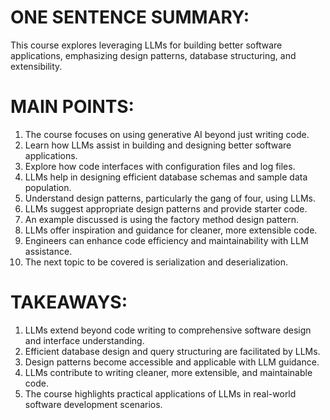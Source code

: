 # ONE SENTENCE SUMMARY:

This course explores leveraging LLMs for building better software applications, emphasizing design patterns, database structuring, and extensibility.

# MAIN POINTS:

1. The course focuses on using generative AI beyond just writing code.
2. Learn how LLMs assist in building and designing better software applications.
3. Explore how code interfaces with configuration files and log files.
4. LLMs help in designing efficient database schemas and sample data population.
5. Understand design patterns, particularly the gang of four, using LLMs.
6. LLMs suggest appropriate design patterns and provide starter code.
7. An example discussed is using the factory method design pattern.
8. LLMs offer inspiration and guidance for cleaner, more extensible code.
9. Engineers can enhance code efficiency and maintainability with LLM assistance.
10. The next topic to be covered is serialization and deserialization.

# TAKEAWAYS:

1. LLMs extend beyond code writing to comprehensive software design and interface understanding.
2. Efficient database design and query structuring are facilitated by LLMs.
3. Design patterns become accessible and applicable with LLM guidance.
4. LLMs contribute to writing cleaner, more extensible, and maintainable code.
5. The course highlights practical applications of LLMs in real-world software development scenarios.
